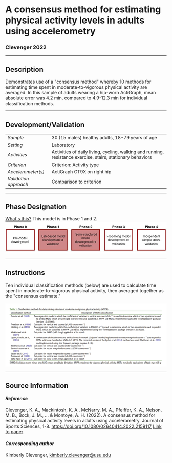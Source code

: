# A consensus method for estimating physical activity levels in adults using accelerometry
### Clevenger 2022
---

## Description
Demonstrates use of a "consensus method" whereby 10 methods for estimating time spent in moderate-to-vigorous physical activity are averaged. In this sample of adults wearing a hip-worn ActiGraph, mean absolute error was 4.2 min, compared to 4.9-12.3 min for individual classification methods.



---

## Development/Validation

|  |  |
| ------------- | ------------- |
| *Sample*  |30 (15 males) healthy adults, 18-79 years of age |
| *Setting*  |Laboratory |
| *Activities*  | Activities of daily living, cycling, walking and running, resistance exercise, stairs, stationary behaviors |
| *Criterion* |Criterion: Activity type   |
| *Accelerometer(s)* |ActiGraph GT9X on right hip   |
| *Validation approach* |Comparison to criterion   |




---
## Phase Designation
[What's this?](https://github.com/clevengerkimberly/AccelerometerRepository/blob/a76916ebe2a6002b20cdc6ef39c889d62ce9d6ae/phase%20_images/phase.md)
This model is in Phase 1 and 2.
![image](https://github.com/clevengerkimberly/AccelerometerRepository/blob/main/phase%20_images/Phase1and2.JPG)

---
## Instructions
Ten individual classification methods (below) are used to calculate time spent in moderate-to-vigorous physical activity, then averaged together as the "consensus estimate."

![image](https://github.com/clevengerkimberly/AccelerometerRepository/blob/main/Clevenger2022/clevenger.png)

---
## Source Information
#### *Reference*
Clevenger, K. A., Mackintosh, K. A., McNarry, M. A., Pfeiffer, K. A., Nelson, M. B., Bock, J. M., ... & Montoye, A. H. (2022). A consensus method for estimating physical activity levels in adults using accelerometry. Journal of Sports Sciences, 1-8. https://doi.org/10.1080/02640414.2022.2159117 [Link to paper](https://github.com/clevengerkimberly/AccelerometerRepository/blob/main/Clevenger2022/Clevenger.pdf)


#### *Corresponding author*
Kimberly Clevenger, kimberly.clevenger@usu.edu
